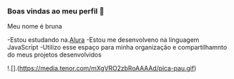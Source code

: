 ### Boas vindas ao meu perfil 💖

Meu nome é bruna
 
-Estou estudando na.[Alura](https://www.Alura.com.br)
-Estou me desenvolveno na linguagem JavaScript
-Utilizo esse espaço para minha organização e compartilhamnto do meus projetos desenvolvidos 







!.[].(https://media.tenor.com/mXgVRO2zbRoAAAAd/pica-pau.gif)
